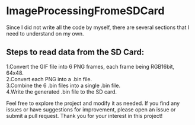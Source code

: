 # ImageProcessingFromeSDCard  
Since I did not write all the code by myself, there are several sections that I need to understand on my own.

## Steps to read data from the SD Card:  
1.Convert the GIF file into 6 PNG frames, each frame being RGB16bit, 64x48.  
2.Convert each PNG into a .bin file.  
3.Combine the 6 .bin files into a single .bin file.  
4.Write the generated .bin file to the SD card.  

Feel free to explore the project and modify it as needed. If you find any issues or have suggestions for improvement, please open an issue or submit a pull request.
Thank you for your interest in this project!
